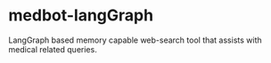 # medbot-langGraph
LangGraph based memory capable web-search tool that assists with medical related queries.
